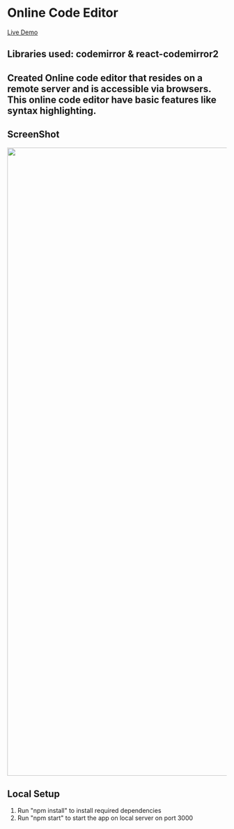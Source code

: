 # Online Code Editor 
[Live Demo]()

## Libraries used: codemirror & react-codemirror2
## Created Online code editor that resides on a remote server and is accessible via browsers. This online code editor have basic features like syntax highlighting.

## ScreenShot
<img width="1439" alt="" src="">


## Local Setup
1. Run "npm install" to install required dependencies
2. Run "npm start" to start the app on local server on port 3000
